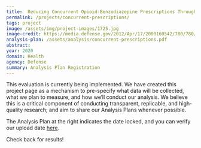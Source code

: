 ```yaml
---
title:  Reducing Concurrent Opioid-Benzodiazepine Prescriptions Through Provider Messages
permalink: /projects/concurrent-prescriptions/
tags: project  
image: /assets/img/project-images/1725.jpg  
image-credit: https://media.defense.gov/2012/Apr/17/2000160542/780/780/0/120417-A-FE000-001.JPG
analysis-plan: /assets/analysis/concurrent-prescriptions.pdf
abstract: 
year: 2020  
domain: Health
agency: Defense
summary: Analysis Plan Registration
---
```

This evaluation is currently being implemented. We have created this project page as a mechanism to pre-specify what data will be collected, what we plan to measure, and how we’ll conduct our analysis. We believe this is a critical component of conducting transparent, replicable, and high-quality research; and aim to share our Analysis Plans whenever possible.

The Analysis Plan at the right indicates the date locked, and you can verify our upload date <a href="https://github.com/gsa-oes/office-of-evaluation-sciences/commits/master/assets/analysis/concurrent-prescriptions.pdf">here</a>. 

Check back for results!
